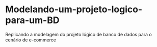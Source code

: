 # Modelando-um-projeto-logico-para-um-BD
Replicando a modelagem do projeto lógico de banco de dados para o cenário de e-commerce
